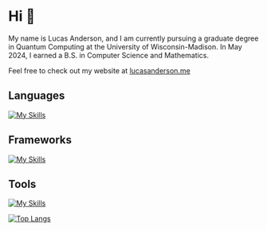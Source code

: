 # Hi 👋
My name is Lucas Anderson, and I am currently pursuing a graduate degree in Quantum Computing at the University of Wisconsin-Madison. In May 2024, I earned a B.S. in Computer Science and Mathematics. 

Feel free to check out my website at [lucasanderson.me](https://lucasanderson.me)

## Languages
[![My Skills](https://skillicons.dev/icons?i=ts,html,css,py,java,c,cpp,cs,rust)](https://skillicons.dev)

## Frameworks
[![My Skills](https://skillicons.dev/icons?i=react,nodejs,nextjs,tailwind,dotnet,django,pytorch)](https://skillicons.dev)

## Tools
[![My Skills](https://skillicons.dev/icons?i=git,bash,neovim,postman,npm,mysql,postgres,mongodb)](https://skillicons.dev)

<!-- ![GitHub stats](https://github-readme-stats.zohan.tech/api?username=landerson02&show_icons=true&theme=react&&hide_border=true) -->

[![Top Langs](https://github-readme-stats.vercel.app/api/top-langs/?username=landerson02&layout=compact&theme=radical&langs_count=6&hide=jupyter%20notebook)](https://github.com/anuraghazra/github-readme-stats)

